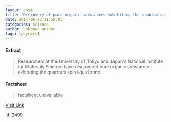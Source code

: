 ```yaml
---
layout: post
title: "Discovery of pure organic substances exhibiting the quantum spin liquid state"
date: 2014-06-23 11:50:03
categories: Science
author: unknown author
tags: [physics]
---
```



#### Extract
>Researchers at the University of Tokyo and Japan's National Institute for Materials Science have discovered pure organic substances exhibiting the quantum spin liquid state.

#### Factsheet
>factsheet unavailable

[Visit Link](http://phys.org/news322725747.html)

id:    2499
